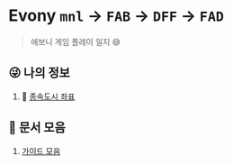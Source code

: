 # Evony `mnl` → `FAB` → `DFF` → `FAD`

> 에보니 게임 플레이 일지 😅
>



## 😜 나의 정보 

1. 🏰 [종속도시 좌표](MyInfo/종속도시_좌표.md) 



## 📕 문서 모음 

1. [가이드 모음](Guide)

### 
